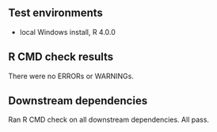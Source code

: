 ## Test environments

* local Windows install, R 4.0.0

## R CMD check results

There were no ERRORs or WARNINGs.

## Downstream dependencies

Ran R CMD check on all downstream dependencies. All pass.

